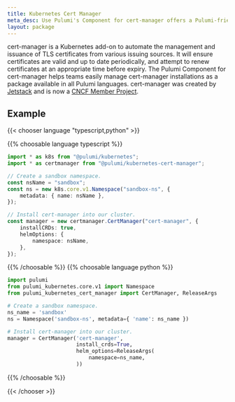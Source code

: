 ```yaml
---
title: Kubernetes Cert Manager
meta_desc: Use Pulumi's Component for cert-manager offers a Pulumi-friendly and strongly-typed way to manage cert-manager installations using infrastructure as code.
layout: package
---
```


cert-manager is a Kubernetes add-on to automate the management and issuance of TLS certificates from various issuing sources.
It will ensure certificates are valid and up to date periodically, and attempt to renew certificates at an appropriate time before expiry.
The Pulumi Component for cert-manager helps teams easily manage cert-manager installations as a package available in all Pulumi languages.
cert-manager was created by [Jetstack](https://jetstack.io) and is now a [CNCF Member Project](https://cert-manager.io/).

## Example

{{< chooser language "typescript,python" >}}

{{% choosable language typescript %}}

```typescript
import * as k8s from "@pulumi/kubernetes";
import * as certmanager from "@pulumi/kubernetes-cert-manager";

// Create a sandbox namespace.
const nsName = "sandbox";
const ns = new k8s.core.v1.Namespace("sandbox-ns", {
    metadata: { name: nsName },
});

// Install cert-manager into our cluster.
const manager = new certmanager.CertManager("cert-manager", {
    installCRDs: true,
    helmOptions: {
        namespace: nsName,
    },
});
```

{{% /choosable %}}
{{% choosable language python %}}

```python
import pulumi
from pulumi_kubernetes.core.v1 import Namespace
from pulumi_kubernetes_cert_manager import CertManager, ReleaseArgs

# Create a sandbox namespace.
ns_name = 'sandbox'
ns = Namespace('sandbox-ns', metadata={ 'name': ns_name })

# Install cert-manager into our cluster.
manager = CertManager('cert-manager',
                      install_crds=True,
                      helm_options=ReleaseArgs(
                          namespace=ns_name,
                      ))
```

{{% /choosable %}}

{{< /chooser >}}
